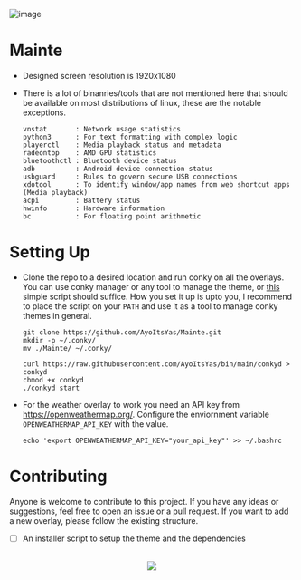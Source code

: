 ![image](https://github.com/AyoItsYas/Modified-Mainte/assets/50617221/448821d4-60d4-4ac2-9e06-ba2a87e399fa)

# Mainte

- Designed screen resolution is 1920x1080
- There is a lot of binanries/tools that are not mentioned here that should be available on most distributions of linux, these are the notable exceptions.

  ```
  vnstat       : Network usage statistics
  python3      : For text formatting with complex logic
  playerctl    : Media playback status and metadata
  radeontop    : AMD GPU statistics
  bluetoothctl : Bluetooth device status
  adb          : Android device connection status
  usbguard     : Rules to govern secure USB connections
  xdotool      : To identify window/app names from web shortcut apps (Media playback)
  acpi         : Battery status
  hwinfo       : Hardware information
  bc           : For floating point arithmetic
  ```

# Setting Up

- Clone the repo to a desired location and run conky on all the overlays. You can use conky manager or any tool to manage the theme, or [this](https://github.com/AyoItsYas/bin/blob/main/conkyd) simple script should suffice. How you set it up is upto you, I recommend to place the script on your `PATH` and use it as a tool to manage conky themes in general.

  ```
  git clone https://github.com/AyoItsYas/Mainte.git
  mkdir -p ~/.conky/
  mv ./Mainte/ ~/.conky/

  curl https://raw.githubusercontent.com/AyoItsYas/bin/main/conkyd > conkyd
  chmod +x conkyd
  ./conkyd start
  ```

- For the weather overlay to work you need an API key from https://openweathermap.org/. Configure the enviornment variable `OPENWEATHERMAP_API_KEY` with the value.

  ```
  echo 'export OPENWEATHERMAP_API_KEY="your_api_key"' >> ~/.bashrc
  ```

# Contributing

Anyone is welcome to contribute to this project. If you have any ideas or suggestions, feel free to open an issue or a pull request. If you want to add a new overlay, please follow the existing structure.

- [ ] An installer script to setup the theme and the dependencies

<div align="center">
  <br/>
  <a href="https://www.buymeacoffee.com/ayoitsyas">
    <img src="https://img.buymeacoffee.com/button-api/?text=Buy me a coffee&emoji=☕&slug=ayoitsyas&button_colour=FFDD00&font_colour=000000&font_family=Poppins&outline_colour=000000&coffee_colour=ffffff" />
  </a>
</div>
